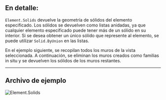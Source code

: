 ## En detalle:
`Element.Solids` devuelve la geometría de sólidos del elemento especificado. Los sólidos se devuelven como listas anidadas, ya que cualquier elemento especificado puede tener más de un sólido en su interior. Si se desea obtener un único sólido que represente al elemento, se puede utilizar `Solid.ByUnion` en las listas.

En el ejemplo siguiente, se recopilan todos los muros de la vista seleccionada. A continuación, se eliminan los muros creados como familias in situ y se devuelven los sólidos de los muros restantes.

___
## Archivo de ejemplo

![Element.Solids](./Revit.Elements.Element.Solids_img.jpg)
